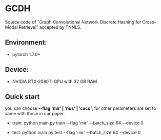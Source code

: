 # GCDH
Source code of "Graph Convolutional Network Discrete Hashing for Cross-Modal Retrieval" accepted by TNNLS.
## Environment:
 - pytorch 1.7.0+
## Device:
 - NVIDIA RTX-2080Ti GPU with 32 GB RAM

## Quick start
you can choose **--flag 'mir' | 'nus' | 'coco'**, for other parameters are set to same with those in our paper.

<!-- 如果有较好的服务器可以尝试加大batchsize -->
- train:
 python main.py train --flag 'mir' --batch_size 64 --device 0
 
- test:
 python main.py test --flag 'mir' --batch_size 64 --device 0
